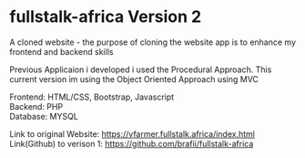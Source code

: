 # fullstalk-africa Version 2
A cloned website - the purpose of cloning the website app is to enhance my frontend and backend skills

Previous Applicaion i developed i used the Procedural Approach. This current version im using the Object Oriented Approach using MVC

Frontend: HTML/CSS, Bootstrap, Javascript <br>
Backend: PHP <br>
Database: MYSQL

Link to original Website: https://vfarmer.fullstalk.africa/index.html<br>
Link(Github) to verison 1: https://github.com/brafii/fullstalk-africa
